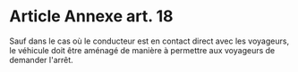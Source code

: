 # Article Annexe art. 18

Sauf dans le cas où le conducteur est en contact direct avec les voyageurs, le véhicule doit être aménagé de manière à permettre aux voyageurs de demander l'arrêt.
